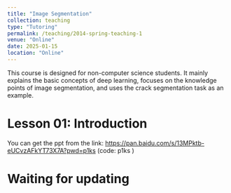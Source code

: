 ```yaml
---
title: "Image Segmentation"
collection: teaching
type: "Tutoring"
permalink: /teaching/2014-spring-teaching-1
venue: "Online"
date: 2025-01-15
location: "Online"
---
```


This course is designed for non-computer science students. It mainly explains the basic concepts of deep learning, focuses on the knowledge points of image segmentation, and uses the crack segmentation task as an example.

Lesson 01: Introduction
======
You can get the ppt from the link: <https://pan.baidu.com/s/13MPktb-eUCvzAFkYT73X7A?pwd=p1ks> (code: p1ks )


Waiting for updating
======
